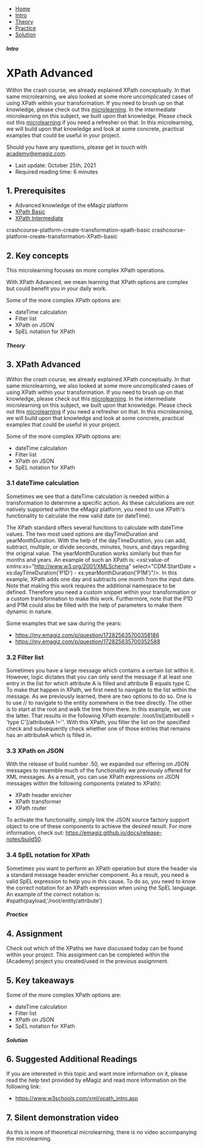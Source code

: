 <div class="ez-academy">
    <div class="ez-academy__body">
        <main class="micro-learning">
        <ul class="doc-nav">
            <li class="doc-nav__item"><a href="../../docs/microlearning/advanced-create-your-transformations-index" class="doc-nav__link">Home</a></li>
            <li class="doc-nav__item"><a href="#intro" class="doc-nav__link">Intro</a></li>
            <li class="doc-nav__item"><a href="#theory" class="doc-nav__link">Theory</a></li>
            <li class="doc-nav__item"><a href="#practice" class="doc-nav__link">Practice</a></li>
            <li class="doc-nav__item"><a href="#solution" class="doc-nav__link">Solution</a></li>
        </ul>

<div class="doc">

##### Intro

# XPath Advanced

Within the crash course, we already explained XPath conceptually. In that same microlearning, we also looked at some more uncomplicated cases of using XPath within your transformation. If you need to brush up on that knowledge, please check out this [microlearning](crashcourse-platform-create-transformation-xpath-basic.md). In the intermediate microlearning on this subject, we built upon that knowledge. Please check out this [microlearning](intermediate-create-your-transformations-xpath-intermediate.md) if you need a refresher on that. In this microlearning, we will build upon that knowledge and look at some concrete, practical examples that could be useful in your project.

Should you have any questions, please get in touch with academy@emagiz.com.

- Last update: October 25th, 2021
- Required reading time: 6 minutes

## 1. Prerequisites
- Advanced knowledge of the eMagiz platform
- [XPath Basic](crashcourse-platform-create-transformation-xpath-basic.md)
- [XPath Intermediate](intermediate-create-your-transformations-xpath-intermediate.md)

crashcourse-platform-create-transformation-xpath-basic
crashcourse-platform-create-transformation-XPath-basic

## 2. Key concepts
This microlearning focuses on more complex XPath operations.

With XPath Advanced, we mean learning that XPath options are complex but could benefit you in your daily work.

Some of the more complex XPath options are:
- dateTime calculation
- Filter list
- XPath on JSON
- SpEL notation for XPath

##### Theory

## 3. XPath Advanced

Within the crash course, we already explained XPath conceptually. In that same microlearning, we also looked at some more uncomplicated cases of using XPath within your transformation. If you need to brush up on that knowledge, please check out this [microlearning](crashcourse-platform-create-transformation-xpath-basic.md). In the intermediate microlearning on this subject, we built upon that knowledge. Please check out this [microlearning](intermediate-create-your-transformations-xpath-intermediate.md) if you need a refresher on that. In this microlearning, we will build upon that knowledge and look at some concrete, practical examples that could be useful in your project.

Some of the more complex XPath options are:
- dateTime calculation
- Filter list
- XPath on JSON
- SpEL notation for XPath

### 3.1 dateTime calculation

Sometimes we see that a dateTime calculation is needed within a transformation to determine a specific action. As these calculations are not natively supported within the eMagiz platform, you need to use XPath's functionality to calculate the new valid date (or dateTime). 

The XPath standard offers several functions to calculate with dateTime values. The two most used options are dayTimeDuration and yearMonthDuration. With the help of the dayTimeDuration, you can add, subtract, multiple, or divide seconds, minutes, hours, and days regarding the original value. The yearMonthDuration works similarly but then for months and years. An example of such an XPath is: <xsl:value-of xmlns:xs="http://www.w3.org/2001/XMLSchema" select="CDM:StartDate + xs:dayTimeDuration('P1D') - xs:yearMonthDuration('P1M')"/>. In this example, XPath adds one day and subtracts one month from the input date. Note that making this work requires the additional namespace to be defined. Therefore you need a custom snippet within your transformation or a custom transformation to make this work. Furthermore, note that the P1D and P1M could also be filled with the help of parameters to make them dynamic in nature.

Some examples that we saw during the years:
- https://my.emagiz.com/p/question/172825635700358186
- https://my.emagiz.com/p/question/172825635700352588

### 3.2 Filter list

Sometimes you have a large message which contains a certain list within it. However, logic dictates that you can only send the message if at least one entry in the list for which attribute A is filled and attribute B equals type C. To make that happen in XPath, we first need to navigate to the list within the message. As we previously learned, there are two options to do so. One is to use // to navigate to the entity somewhere in the tree directly. The other is to start at the root and walk the tree from there. In this example, we use the latter. That results in the following XPath example: /root/list[attributeB = 'type C']/attributeA !=''. With this XPath, you filter the list on the specified check and subsequently check whether one of those entries that remains has an attributeA which is filled in.

### 3.3 XPath on JSON

With the release of build number .50, we expanded our offering on JSON messages to resemble much of the functionality we previously offered for XML messages. As a result, you can use XPath expressions on JSON messages within the following components (related to XPath):

- XPath header enricher
- XPath transformer
- XPath router

To activate the functionality, simply link the JSON source factory support object to one of these components to achieve the desired result. For more information, check out: https://emagiz.github.io/docs/release-notes/build50.

### 3.4 SpEL notation for XPath

Sometimes you want to perform an XPath operation but store the header via a standard message header enricher component. As a result, you need a valid SpEL expression to help you in this cause. To do so, you need to know the correct notation for an XPath expression when using the SpEL language. An example of the correct notation is: #xpath(payload,'/root/entity/attribute')

##### Practice

## 4. Assignment

Check out which of the XPaths we have discussed today can be found within your project.
This assignment can be completed within the (Academy) project you created/used in the previous assignment.

## 5. Key takeaways

Some of the more complex XPath options are:
- dateTime calculation
- Filter list
- XPath on JSON
- SpEL notation for XPath

##### Solution

## 6. Suggested Additional Readings

If you are interested in this topic and want more information on it, please read the help text provided by eMagiz and read more information on the following link:
- https://www.w3schools.com/xml/xpath_intro.asp

## 7. Silent demonstration video

As this is more of theoretical microlearning, there is no video accompanying the microlearning.

</div>
</main>
</div>
</div>